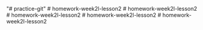 "# practice-git" 
#   h o m e w o r k - w e e k 2 l - l e s s o n 2  
 #   h o m e w o r k - w e e k 2 l - l e s s o n 2  
 #   h o m e w o r k - w e e k 2 l - l e s s o n 2  
 #   h o m e w o r k - w e e k 2 l - l e s s o n 2  
 #   h o m e w o r k - w e e k 2 l - l e s s o n 2  
 